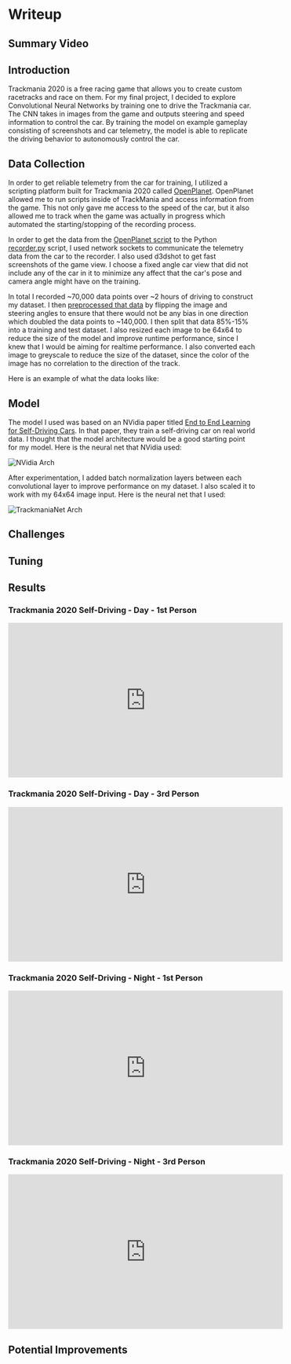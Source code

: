 
# Writeup

## Summary Video

## Introduction

Trackmania 2020 is a free racing game that allows you to create custom racetracks
and race on them. For my final project, I decided to explore Convolutional Neural Networks
by training one to drive the Trackmania car. The CNN takes in images from the game
and outputs steering and speed information to control the car. By training the
model on example gameplay consisting of screenshots and car telemetry, the model is
able to replicate the driving behavior to autonomously control the car.

## Data Collection

In order to get reliable telemetry from the car for training, I utilized a scripting platform
built for Trackmania 2020 called [OpenPlanet](https://openplanet.nl/). OpenPlanet
allowed me to run scripts inside of TrackMania and access information from the
game. This not only gave me access to the speed of the car, but it also allowed
me to track when the game was actually in progress which automated the starting/stopping
of the recording process.

In order to get the data from the [OpenPlanet script](https://github.com/JVenberg/TrackmaniaSelfDriving/blob/main/Plugin_TrackManiaCustomAPI.as) to the Python [recorder.py](https://github.com/JVenberg/TrackmaniaSelfDriving/blob/main/recorder.py)
script, I used network sockets to communicate the telemetry data from the car to the recorder.
I also used d3dshot to get fast screenshots of the game view. I choose a fixed angle car view that
did not include any of the car in it to minimize any affect that the car's pose and camera angle might have
on the training.

In total I recorded ~70,000 data points over ~2 hours of driving to construct my dataset.
I then [preprocessed that data](https://github.com/JVenberg/TrackmaniaSelfDriving/blob/main/process_data.py)
by flipping the image and steering angles to ensure that there would not be any bias in one direction
which doubled the data points to ~140,000. I then split that data 85%-15% into a training and test dataset.
I also resized each image to be 64x64 to reduce the size of the model and improve runtime performance,
since I knew that I would be aiming for realtime performance. I also converted each image to greyscale
to reduce the size of the dataset, since the color of the image has no correlation to the direction of the track.

Here is an example of what the data looks like:

## Model

The model I used was based on an NVidia paper titled [End to End Learning for Self-Driving Cars](https://arxiv.org/pdf/1604.07316.pdf).
In that paper, they train a self-driving car on real world data. I thought that the model architecture would
be a good starting point for my model. Here is the neural net that NVidia used:

![NVidia Arch](imgs/nvidia_model.png)

After experimentation, I added batch normalization layers between each convolutional layer to
improve performance on my dataset. I also scaled it to work with my 64x64 image input. Here is the
neural net that I used:

<img src="imgs/model_diagram.png" alt="TrackmaniaNet Arch" style="display: block; margin: 0 auto">

## Challenges

## Tuning

## Results

### Trackmania 2020 Self-Driving - Day - 1st Person
<iframe width="560" height="315" src="https://www.youtube-nocookie.com/embed/J7W1Fy5_ayA" title="YouTube video player" frameborder="0" allow="accelerometer; autoplay; clipboard-write; encrypted-media; gyroscope; picture-in-picture" allowfullscreen></iframe>

### Trackmania 2020 Self-Driving - Day - 3rd Person
<iframe width="560" height="315" src="https://www.youtube-nocookie.com/embed/_x_mLMAUybc" title="YouTube video player" frameborder="0" allow="accelerometer; autoplay; clipboard-write; encrypted-media; gyroscope; picture-in-picture" allowfullscreen></iframe>

### Trackmania 2020 Self-Driving - Night - 1st Person
<iframe width="560" height="315" src="https://www.youtube-nocookie.com/embed/E27esEBTplI" title="YouTube video player" frameborder="0" allow="accelerometer; autoplay; clipboard-write; encrypted-media; gyroscope; picture-in-picture" allowfullscreen></iframe>

### Trackmania 2020 Self-Driving - Night - 3rd Person
<iframe width="560" height="315" src="https://www.youtube-nocookie.com/embed/q7tpanRJJZ4" title="YouTube video player" frameborder="0" allow="accelerometer; autoplay; clipboard-write; encrypted-media; gyroscope; picture-in-picture" allowfullscreen></iframe>

## Potential Improvements

